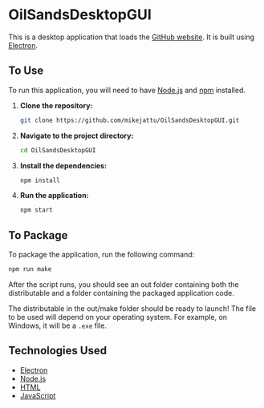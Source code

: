 # OilSandsDesktopGUI

This is a desktop application that loads the [GitHub website](https://github.com). It is built using [Electron](https://www.electronjs.org/).

## To Use

To run this application, you will need to have [Node.js](https://nodejs.org/) and [npm](https://www.npmjs.com/) installed.

1.  **Clone the repository:**
    ```bash
    git clone https://github.com/mikejattu/OilSandsDesktopGUI.git
    ```
2.  **Navigate to the project directory:**
    ```bash
    cd OilSandsDesktopGUI
    ```
3.  **Install the dependencies:**
    ```bash
    npm install
    ```
4.  **Run the application:**
    ```bash
    npm start
    ```

## To Package

To package the application, run the following command:

```bash
npm run make
```

After the script runs, you should see an out folder containing both the distributable and a folder containing the packaged application code. 

The distributable in the out/make folder should be ready to launch! The file to be used will depend on your operating system. For example, on Windows, it will be a `.exe` file.

## Technologies Used

*   [Electron](https://www.electronjs.org/)
*   [Node.js](https://nodejs.org/)
*   [HTML](https://developer.mozilla.org/en-US/docs/Web/HTML)
*   [JavaScript](https://developer.mozilla.org/en-US/docs/Web/JavaScript)
